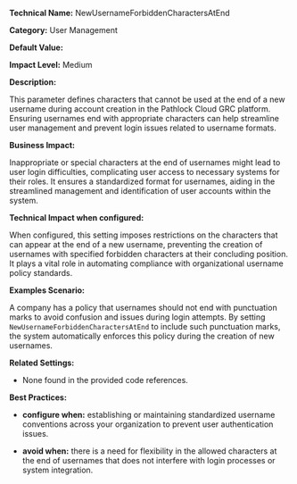 **Technical Name:** NewUsernameForbiddenCharactersAtEnd

**Category:** User Management

**Default Value:** 

**Impact Level:** Medium

**Description:**

This parameter defines characters that cannot be used at the end of a new username during account creation in the Pathlock Cloud GRC platform. Ensuring usernames end with appropriate characters can help streamline user management and prevent login issues related to username formats.

**Business Impact:**

Inappropriate or special characters at the end of usernames might lead to user login difficulties, complicating user access to necessary systems for their roles. It ensures a standardized format for usernames, aiding in the streamlined management and identification of user accounts within the system.

**Technical Impact when configured:**

When configured, this setting imposes restrictions on the characters that can appear at the end of a new username, preventing the creation of usernames with specified forbidden characters at their concluding position. It plays a vital role in automating compliance with organizational username policy standards.

**Examples Scenario:**

A company has a policy that usernames should not end with punctuation marks to avoid confusion and issues during login attempts. By setting `NewUsernameForbiddenCharactersAtEnd` to include such punctuation marks, the system automatically enforces this policy during the creation of new usernames.

**Related Settings:**

- None found in the provided code references.

**Best Practices:** 

- **configure when:** establishing or maintaining standardized username conventions across your organization to prevent user authentication issues.
  
- **avoid when:** there is a need for flexibility in the allowed characters at the end of usernames that does not interfere with login processes or system integration.